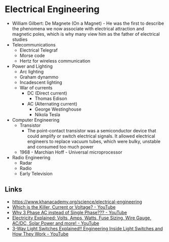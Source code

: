 # Electrical Engineering

- William Gilbert: De Magnete (On a Magnet) - He was the first to describe the phenomena we now associate with electrical attraction and magnetic poles, which is why many view him as the father of electrical studies
- Telecommunications
    - Electrical Telegraf
    - Morse code
    - Hertz for wireless communication
- Power and Lighting
    - Arc lighting
    - Graham dynammo
    - Incadescent lighting
    - War of currents
        - DC (Direct current)
            - Thomas Edison
        - AC (Alternating current)
            - George Westinghouse
            - Nikola Tesla
- Computer Engineering
    - Transistor
        - The point-contact transistor was a semiconductor device that could amplify or switch electrical signals. It allowed electrical engineers to replace vacuum tubes, which were bulky, unstable and consumed too much power
    - 1968 - Marchian Hoff - Universal microprocessor
- Radio Engineering
    - Radar
    - Radio
    - Early Television

## Links

- https://www.khanacademy.org/science/electrical-engineering
- [Which is the Killer, Current or Voltage? - YouTube](https://www.youtube.com/watch?v=XDf2nhfxVzg)
- [Why 3 Phase AC instead of Single Phase??? - YouTube](https://www.youtube.com/watch?v=quABfe4Ev3s)
- [Electricity Explained: Volts, Amps, Watts, Fuse Sizing, Wire Gauge, AC/DC, Solar Power and more! - YouTube](https://www.youtube.com/watch?v=cX4s-bxn4fs)
- [3-Way Light Switches Explained!! Engineering Inside Light Switches and How They Work - YouTube](https://www.youtube.com/watch?v=bHXJnY7h6gw)
